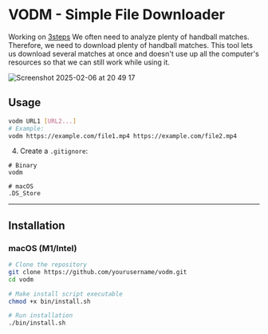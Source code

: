 # VODM - Simple File Downloader

Working on [3steps](https://3steps.no) We often need to analyze plenty of handball matches. Therefore, we need to download plenty of handball matches. This tool lets us download several matches at once and doesn't use up all the computer's resources so that we can still work while using it.

![Screenshot 2025-02-06 at 20 49 17](https://github.com/user-attachments/assets/12f3f8fe-a77a-4761-9a62-572ead9ea66f)


## Usage

```bash
vodm URL1 [URL2...]
# Example:
vodm https://example.com/file1.mp4 https://example.com/file2.mp4
```

4. Create a `.gitignore`:
```gitignore
# Binary
vodm

# macOS
.DS_Store
```

****

## Installation

### macOS (M1/Intel)

```bash
# Clone the repository
git clone https://github.com/yourusername/vodm.git
cd vodm

# Make install script executable
chmod +x bin/install.sh

# Run installation
./bin/install.sh

